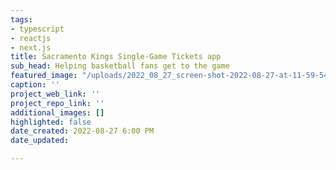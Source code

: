 ```yaml
---
tags:
- typescript
- reactjs
- next.js
title: Sacramento Kings Single-Game Tickets app
sub_head: Helping basketball fans get to the game
featured_image: "/uploads/2022_08_27_screen-shot-2022-08-27-at-11-59-54-am.png"
caption: ''
project_web_link: ''
project_repo_link: ''
additional_images: []
highlighted: false
date_created: 2022-08-27 6:00 PM
date_updated: 

---
```

